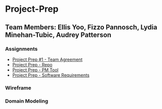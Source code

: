 # Project-Prep

## Team Members: Ellis Yoo, Fizzo Pannosch, Lydia Minehan-Tubic, Audrey Patterson

### Assignments

- [Project Prep #1 - Team Agreement](team-agreement.md)
- [Project Prep - Repo](https://github.com/CF-Slackbot/slackbot)
- [Project Prep - PM Tool](https://xyz.com)
- [Project Prep - Software Requirements](requirements.md)

### Wireframe

### Domain Modeling
